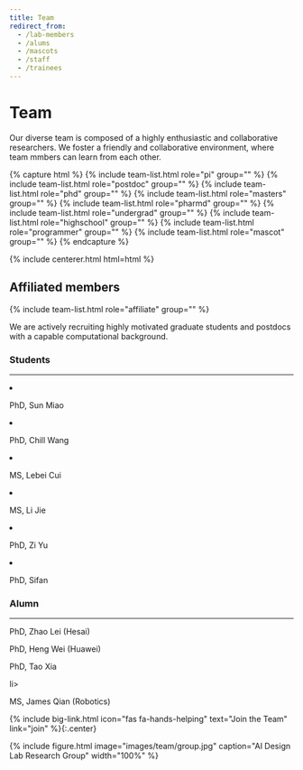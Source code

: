 ```yaml
---
title: Team
redirect_from:
  - /lab-members
  - /alums
  - /mascots
  - /staff
  - /trainees
---
```


# <i class="fas fa-users"></i>Team

Our diverse team is composed of a highly enthusiastic and collaborative researchers. We foster a friendly and collaborative environment, where team mmbers can learn from each other.

{% capture html %}
{% include team-list.html role="pi" group="" %}
{% include team-list.html role="postdoc" group="" %}
{% include team-list.html role="phd" group="" %}
{% include team-list.html role="masters" group="" %}
{% include team-list.html role="pharmd" group="" %}
{% include team-list.html role="undergrad" group="" %}
{% include team-list.html role="highschool" group="" %}
{% include team-list.html role="programmer" group="" %}
{% include team-list.html role="mascot" group="" %}
{% endcapture %}

{% include centerer.html html=html %}

<!-- section break -->

## Affiliated members

{% include team-list.html role="affiliate" group="" %}

<!-- section break -->

We are actively recruiting highly motivated graduate students and postdocs with a capable computational background. 

<h3>Students</h3>
<hr>
<li><p>PhD, Sun Miao</p>
<li><p> PhD, Chill Wang</p>
<li><p> MS, Lebei Cui</p>
<li><p>MS, Li Jie</p>
<li><p>PhD, Zi Yu</p>
<li><p>PhD, Sifan</p>
<p></p>

<h3>Alumn</h3>
<hr>
<p>PhD, Zhao Lei (Hesai)</li>
<p>PhD, Heng Wei (Huawei)</li>
<p>PhD, Tao Xia </p>li>
<p></p>
<p>MS, James Qian (Robotics)</li>



{%
  include big-link.html
  icon="fas fa-hands-helping"
  text="Join the Team"
  link="join"
%}{:.center}

<!-- section break -->

{%
  include figure.html
  image="images/team/group.jpg"
  caption="AI Design Lab Research Group"
  width="100%" 
%}

